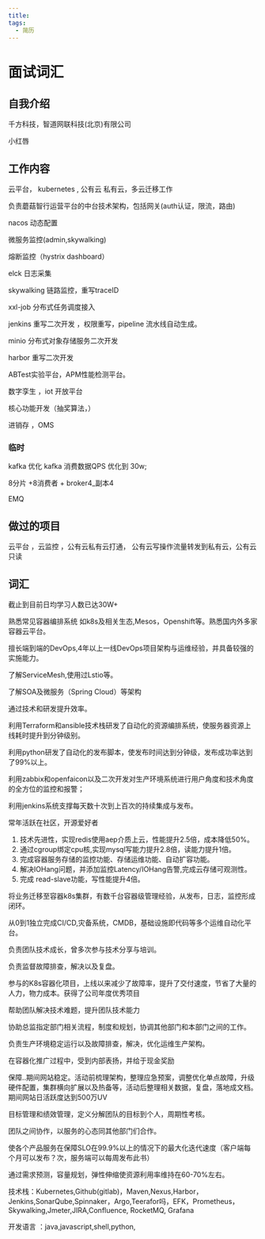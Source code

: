 ```yaml
---
title:
tags:
  - 简历
---
```

# 面试词汇



## 自我介绍

千方科技，智道网联科技(北京)有限公司

小红唇  

## 工作内容

云平台， kubernetes , 公有云 私有云，多云迁移工作

负责蘑菇智行运营平台的中台技术架构，包括网关(auth认证，限流，路由)

nacos 动态配置

微服务监控(admin,skywalking)

熔断监控（hystrix dashboard）

elck 日志采集

skywalking  链路监控，重写traceID

xxl-job 分布式任务调度接入

jenkins 重写二次开发 ，权限重写，pipeline 流水线自动生成。

minio 分布式对象存储服务二次开发

harbor 重写二次开发

ABTest实验平台，APM性能检测平台。

数字孪生 ，iot  开放平台

核心功能开发（抽奖算法，）



进销存 ，OMS

### 临时

kafka 优化 kafka 消费数据QPS 优化到 30w;

8分片 +8消费者 + broker4_副本4

EMQ

## 做过的项目

 云平台 ，云监控 ，公有云私有云打通， 公有云写操作流量转发到私有云，公有云 只读

## 词汇

截止到目前日均学习人数已达30W+

熟悉常见容器编排系统 如k8s及相关生态,Mesos，Openshift等。熟悉国内外多家容器云平台。

擅长端到端的DevOps,4年以上一线DevOps项目架构与运维经验，并具备较强的实施能力。

了解ServiceMesh,使用过Lstio等。

了解SOA及微服务（Spring Cloud）等架构

通过技术和研发提升效率。

利用Terraform和ansible技术栈研发了自动化的资源编排系统，使服务器资源上线耗时提升到分钟级别。

利用python研发了自动化的发布脚本，使发布时间达到分钟级，发布成功率达到了99%以上。

利用zabbix和openfaicon以及二次开发对生产环境系统进行用户角度和技术角度的全方位的监控和报警；

利用jenkins系统支撑每天数十次到上百次的持续集成与发布。



常年活跃在社区，开源爱好者



1. 技术先进性，实现redis使用aep介质上云，性能提升2.5倍，成本降低50%。
2. 通过cgroup绑定cpu核,实现mysql写能力提升2.8倍，读能力提升1倍。
3. 完成容器服务存储的监控功能、存储运维功能、自动扩容功能。
4. 解决IOHang问题，并添加监控Latency/IOHang告警,完成云存储可观测性。
5. 完成 read-slave功能，写性能提升4倍。



将业务迁移至容器k8s集群，有数千台容器级管理经验，从发布，日志，监控形成闭环。

从0到1独立完成CI/CD,灾备系统，CMDB，基础设施即代码等多个运维自动化平台。



负责团队技术成长，曾多次参与技术分享与培训。

负责监督故障排查，解决以及复盘。





参与的K8s容器化项目，上线以来减少了故障率，提升了交付速度，节省了大量的人力，物力成本。获得了公司年度优秀项目

帮助团队解决技术难题，提升团队技术能力

协助总监指定部门相关流程，制度和规划，协调其他部门和本部门之间的工作。

负责生产环境稳定运行以及故障排查，解决，优化运维生产架构。

在容器化推广过程中，受到内部表扬，并给于现金奖励



保障..期间网站稳定。活动前梳理架构，整理应急预案，调整优化单点故障，升级硬件配置，集群横向扩展以及热备等，活动后整理相关数据，复盘，落地成文档。期间网站日活跃度达到500万UV



目标管理和绩效管理，定义分解团队的目标到个人，周期性考核。

团队之间协作，以服务的心态同其他部门们合作。

使各个产品服务在保障SLO在99.9%以上的情况下的最大化迭代速度（客户端每个月可以发布？次，服务端可以每周发布此书）

通过需求预测，容量规划，弹性伸缩使资源利用率维持在60-70%左右。

技术栈：Kubernetes,Github(gitlab)，Maven,Nexus,Harbor，Jenkins,SonarQube,Spinnaker，Argo,Teerafor吗，EFK，Prometheus，Skywalking,Jmeter,JIRA,Confluence, RocketMQ, Grafana



开发语言 ：java,javascript,shell,python,





